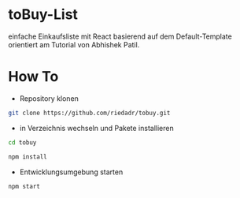 # toBuy-List

einfache Einkaufsliste mit React basierend auf dem Default-Template orientiert am Tutorial von Abhishek Patil.


# How To

- Repository klonen

```bash
git clone https://github.com/riedadr/tobuy.git
```

-  in Verzeichnis wechseln und Pakete installieren
```bash
cd tobuy
```

```bash
npm install
```

- Entwicklungsumgebung starten

```bash
npm start
```